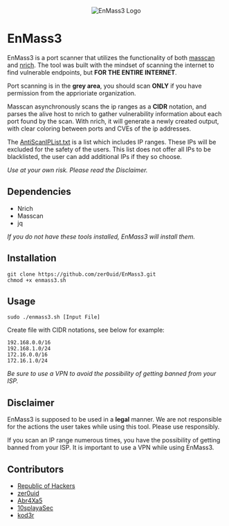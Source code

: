 <p align="center">

<img src="https://raw.githubusercontent.com/zer0uid/EnMass3/main/enm3_GH_readme.png" alt="EnMass3 Logo"/>

</p>

# EnMass3

EnMass3 is a port scanner that utilizes the functionality of both [masscan](https://github.com/robertdavidgraham/masscan) and [nrich](https://gitlab.com/shodan-public/nrich). The tool was built with the mindset of scanning the internet to find vulnerable endpoints, but **FOR THE ENTIRE INTERNET**.

Port scanning is in the **grey area**, you should scan **ONLY** if you have permission from the apprioriate organization.

Masscan asynchronously scans the ip ranges as a **CIDR** notation, and parses the alive host to nrich to gather vulnerability information about each port found by the scan. With nrich, it will generate a newly created output, with clear coloring between ports and CVEs of the ip addresses.

The [AntiScanIPList.txt](https://github.com/zer0uid/EnMass3/blob/main/AntiScanIPList.txt "AntiScanIPList.txt") is a list which includes IP ranges. These IPs will be excluded for the safety of the users. This list does not offer all IPs to be blacklisted, the user can add additional IPs if they so choose.

_Use at your own risk. Please read the Disclaimer._

## Dependencies

- Nrich
- Masscan
- jq

_If you do not have these tools installed, EnMass3 will install them._

## Installation

```shell
git clone https://github.com/zer0uid/EnMass3.git
chmod +x enmass3.sh
```

## Usage

`sudo ./enmass3.sh [Input File]`

Create file with CIDR notations, see below for example:

```ascii
192.168.0.0/16
192.168.1.0/24
172.16.0.0/16
172.16.1.0/24
```

_Be sure to use a VPN to avoid the possibility of getting banned from your ISP._

## Disclaimer

EnMass3 is supposed to be used in a **legal** manner. We are not responsible for the actions the user takes while using this tool. Please use responsibly.

If you scan an IP range numerous times, you have the possibility of getting banned from your ISP. It is important to use a VPN while using EnMass3.

## Contributors

- [Republic of Hackers](https://discord.com/invite/repofhackers)
- [zer0uid](https://github.com/zer0uid)
- [Abr4Xa5](https://github.com/AbraXa5)
- [10splayaSec](https://github.com/10splayaSec)
- [kod3r](https://github.com/abhay-khattar)
